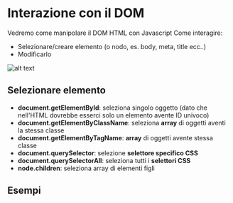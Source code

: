 # Interazione con il DOM
Vedremo come manipolare il DOM HTML con Javascript
Come interagire:
* Selezionare/creare elemento (o nodo, es. body, meta, title ecc..)
* Modificarlo

![alt text](https://upload.wikimedia.org/wikipedia/commons/thumb/5/5a/DOM-model.svg/1200px-DOM-model.svg.png)
## Selezionare elemento
* **document.getElementById**: seleziona singolo oggetto (dato che nell'HTML dovrebbe esserci solo un elemento avente ID univoco)
* **document.getElementByClassName**: seleziona **array** di oggetti aventi la stessa classe
* **document.getElementByTagName**: **array** di oggetti avente stessa classe
* **document.querySelector**: selezione **selettore specifico CSS**
* **document.querySelectorAll**: seleziona tutti i **selettori CSS**
* **node.children**: seleziona array di elementi figli
## Esempi
```
```